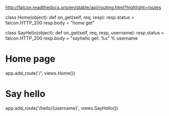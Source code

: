 http://falcon.readthedocs.org/en/stable/api/routing.html?highlight=routes

class Home(object):
    def on_get(self, req, resp):
        resp.status = falcon.HTTP_200
        resp.body = "home get" 


class SayHello(object):
    def on_get(self, req, resp, username):
        resp.status = falcon.HTTP_200
        resp.body = "sayhello get: %s" % username


# Home page
app.add_route('/', views.Home())

# Say hello
app.add_route('/hello/{username}', views.SayHello())

